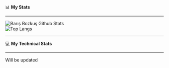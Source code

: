 📊 **My Stats**

-------


 ![Barış Bozkuş Github Stats](https://github-readme-stats.vercel.app/api?username=barisbozks&theme=dark&show_icons=true)  <br>
 ![Top Langs](https://github-readme-stats.vercel.app/api/top-langs/?username=barisbozks&theme=dark&layout=compact)



------ 

💻 **My Technical Stats**

------

Will be updated
